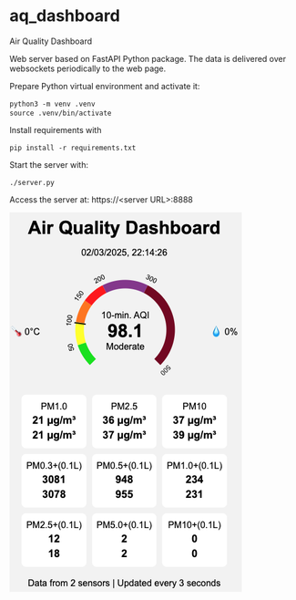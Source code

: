 # aq_dashboard
Air Quality Dashboard

Web server based on FastAPI Python package. The data is delivered over websockets periodically to the web page.

Prepare Python virtual environment and activate it:

    python3 -m venv .venv
    source .venv/bin/activate

Install requirements with

    pip install -r requirements.txt

Start the server with:

    ./server.py

Access the server at: https://\<server URL\>:8888

![AQD](screenshots/aq_dashboard.png "Air Quality Dashboard")
